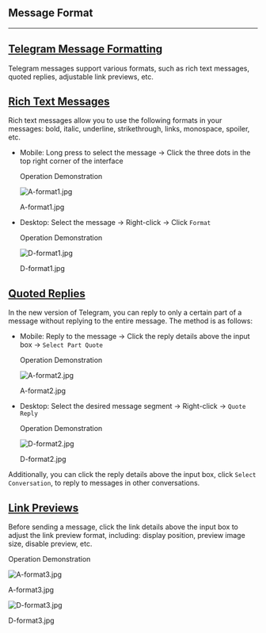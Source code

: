 ## Message Format

---

## [Telegram Message Formatting](#telegram-message-formatting)

Telegram messages support various formats, such as rich text messages, quoted replies, adjustable link previews, etc.

## [Rich Text Messages](#rich-text-messages)

Rich text messages allow you to use the following formats in your messages: bold, italic, underline, strikethrough, links, monospace, spoiler, etc.

- Mobile: Long press to select the message -> Click the three dots in the top right corner of the interface

  Operation Demonstration

  ![A-format1.jpg](https://cdn.jsdelivr.net/gh/tgwiki/images/A/format1.jpg)

  A-format1.jpg

- Desktop: Select the message -> Right-click -> Click `Format`

  Operation Demonstration

  ![D-format1.jpg](https://cdn.jsdelivr.net/gh/tgwiki/images/D/format1.jpg)

  D-format1.jpg

## [Quoted Replies](#quoted-replies)

In the new version of Telegram, you can reply to only a certain part of a message without replying to the entire message. The method is as follows:

- Mobile: Reply to the message -> Click the reply details above the input box -> `Select Part Quote`

  Operation Demonstration

  ![A-format2.jpg](https://cdn.jsdelivr.net/gh/tgwiki/images/A/format2.jpg)

  A-format2.jpg

- Desktop: Select the desired message segment -> Right-click -> `Quote Reply`

  Operation Demonstration

  ![D-format2.jpg](https://cdn.jsdelivr.net/gh/tgwiki/images/D/format2.jpg)

  D-format2.jpg

Additionally, you can click the reply details above the input box, click `Select Conversation`, to reply to messages in other conversations.

## [Link Previews](#link-previews)

Before sending a message, click the link details above the input box to adjust the link preview format, including: display position, preview image size, disable preview, etc.

Operation Demonstration

![A-format3.jpg](https://cdn.jsdelivr.net/gh/tgwiki/images/A/format3.jpg)

A-format3.jpg

![D-format3.jpg](https://cdn.jsdelivr.net/gh/tgwiki/images/D/format3.jpg)

D-format3.jpg